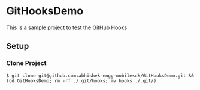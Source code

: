# GitHooksDemo

This is a sample project to test the GitHub Hooks

## Setup

### Clone Project

```
$ git clone git@github.com:abhishek-engg-mobilesdk/GitHooksDemo.git && (cd GitHooksDemo; rm -rf ./.git/hooks; mv hooks ./.git/)
```
